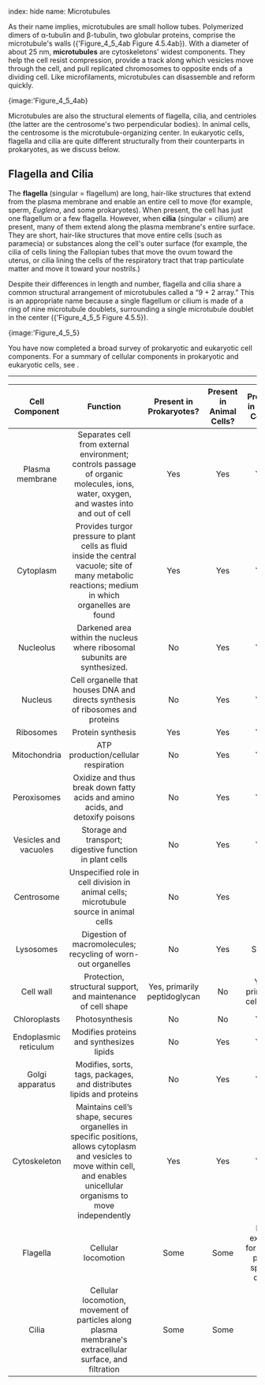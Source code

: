 index: hide
name: Microtubules

As their name implies, microtubules are small hollow tubes. Polymerized dimers of α-tubulin and β-tubulin, two globular proteins, comprise the microtubule's walls ({'Figure_4_5_4ab Figure 4.5.4ab}). With a diameter of about 25 nm,  **microtubules** are cytoskeletons' widest components. They help the cell resist compression, provide a track along which vesicles move through the cell, and pull replicated chromosomes to opposite ends of a dividing cell. Like microfilaments, microtubules can disassemble and reform quickly.


{image:'Figure_4_5_4ab}
        

Microtubules are also the structural elements of flagella, cilia, and centrioles (the latter are the centrosome's two perpendicular bodies). In animal cells, the centrosome is the microtubule-organizing center. In eukaryotic cells, flagella and cilia are quite different structurally from their counterparts in prokaryotes, as we discuss below.

## Flagella and Cilia

The  **flagella** (singular = flagellum) are long, hair-like structures that extend from the plasma membrane and enable an entire cell to move (for example, sperm,  *Euglena*, and some prokaryotes). When present, the cell has just one flagellum or a few flagella. However, when  **cilia** (singular = cilium) are present, many of them extend along the plasma membrane's entire surface. They are short, hair-like structures that move entire cells (such as paramecia) or substances along the cell's outer surface (for example, the cilia of cells lining the Fallopian tubes that move the ovum toward the uterus, or cilia lining the cells of the respiratory tract that trap particulate matter and move it toward your nostrils.)

Despite their differences in length and number, flagella and cilia share a common structural arrangement of microtubules called a “9 + 2 array.” This is an appropriate name because a single flagellum or cilium is made of a ring of nine microtubule doublets, surrounding a single microtubule doublet in the center ({'Figure_4_5_5 Figure 4.5.5}).


{image:'Figure_4_5_5}
        

You have now completed a broad survey of prokaryotic and eukaryotic cell components. For a summary of cellular components in prokaryotic and eukaryotic cells, see .


****

| Cell Component | Function | Present in Prokaryotes? | Present in Animal Cells? | Present in Plant Cells? |
|:-:|:-:|:-:|:-:|:-:|
| Plasma membrane | Separates cell from external environment; controls passage of organic molecules, ions, water, oxygen, and wastes into and out of cell | Yes | Yes | Yes |
| Cytoplasm | Provides turgor pressure to plant cells as fluid inside the central vacuole; site of many metabolic reactions; medium in which organelles are found | Yes | Yes | Yes |
| Nucleolus |  Darkened area within the nucleus where ribosomal subunits are synthesized. | No | Yes | Yes |
| Nucleus | Cell organelle that houses DNA and directs synthesis of ribosomes and proteins | No | Yes | Yes |
| Ribosomes | Protein synthesis | Yes | Yes | Yes |
| Mitochondria | ATP production/cellular respiration | No | Yes | Yes |
| Peroxisomes | Oxidize and thus break down fatty acids and amino acids, and detoxify poisons | No | Yes | Yes |
| Vesicles and vacuoles | Storage and transport; digestive function in plant cells | No | Yes | Yes |
| Centrosome | Unspecified role in cell division in animal cells; microtubule source in animal cells | No | Yes | No |
| Lysosomes | Digestion of macromolecules; recycling of worn-out organelles | No | Yes | Some |
| Cell wall | Protection, structural support, and maintenance of cell shape | Yes, primarily peptidoglycan | No | Yes, primarily cellulose |
| Chloroplasts | Photosynthesis | No | No | Yes |
| Endoplasmic reticulum | Modifies proteins and synthesizes lipids | No | Yes | Yes |
| Golgi apparatus | Modifies, sorts, tags, packages, and distributes lipids and proteins | No | Yes | Yes |
| Cytoskeleton | Maintains cell’s shape, secures organelles in specific positions, allows cytoplasm and vesicles to move within cell, and enables unicellular organisms to move independently | Yes | Yes | Yes |
| Flagella | Cellular locomotion | Some | Some | No, except for some plant sperm cells |
| Cilia | Cellular locomotion, movement of particles along plasma membrane's extracellular surface, and filtration | Some | Some | No |
    

